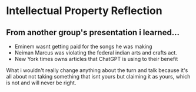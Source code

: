 <h1>Intellectual Property Reflection</h1>
<h2> From another group's presentation i learned...</h2>
<ul>
<li> Eminem wasnt getting paid for the songs he was making
</li>
<li> Neiman Marcus was violating the federal indian arts and crafts act.</li>
<li>New York times owns articles that ChatGPT is using to their benefit</li>  
</ul>
What i wouldn't really change anything about the turn and talk because it's all about not taking
something that isnt yours but claiming it as yours, which is not and will never be right. 
